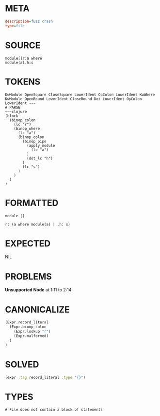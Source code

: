 # META
~~~ini
description=fuzz crash
type=file
~~~
# SOURCE
~~~roc
module[]r:a	where
module(a).h:s
~~~
# TOKENS
~~~text
KwModule OpenSquare CloseSquare LowerIdent OpColon LowerIdent KwWhere KwModule OpenRound LowerIdent CloseRound Dot LowerIdent OpColon LowerIdent ~~~
# PARSE
~~~clojure
(block
  (binop_colon
    (lc "r")
    (binop_where
      (lc "a")
      (binop_colon
        (binop_pipe
          (apply_module
            (lc "a")
          )
          (dot_lc "h")
        )
        (lc "s")
      )
    )
  )
)
~~~
# FORMATTED
~~~roc
module []

r: (a where module(a) | .h: s)
~~~
# EXPECTED
NIL
# PROBLEMS
**Unsupported Node**
at 1:11 to 2:14

# CANONICALIZE
~~~clojure
(Expr.record_literal
  (Expr.binop_colon
    (Expr.lookup "r")
    (Expr.malformed)
  )
)
~~~
# SOLVED
~~~clojure
(expr :tag record_literal :type "{}")
~~~
# TYPES
~~~roc
# File does not contain a block of statements
~~~
